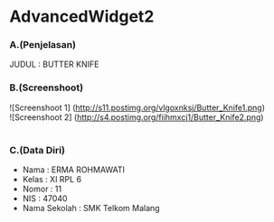 # AdvancedWidget2

### A.(Penjelasan)
JUDUL : BUTTER KNIFE
<br>
### B.(Screenshoot)
![Screenshoot 1] (http://s11.postimg.org/vlgoxnksj/Butter_Knife1.png)<br>
![Screenshoot 2] (http://s4.postimg.org/fiihmxcj1/Butter_Knife2.png)<br>
<br>
### C.(Data Diri)
- Nama    : ERMA ROHMAWATI
- Kelas   : XI RPL 6
- Nomor   : 11
- NIS     : 47040
- Nama Sekolah  : SMK Telkom Malang
